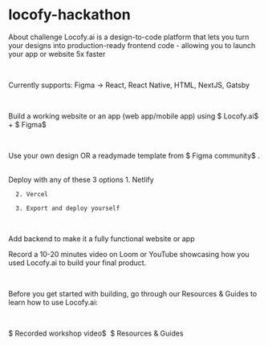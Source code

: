 # locofy-hackathon
About challenge
Locofy.ai is a design-to-code platform that lets you turn your designs into production-ready frontend code - allowing you to launch your app or website 5x faster

﻿

Currently supports: Figma -> React, React Native, HTML, NextJS, Gatsby

﻿

Build a working website or an app (web app/mobile app) using $ Locofy.ai$  + $ Figma$ ﻿

﻿

Use your own design OR a readymade template from $ Figma community$ .
﻿

Deploy with any of these 3 options
      1. Netlify

      2. Vercel

      3. Export and deploy yourself

﻿

Add backend to make it a fully functional website or app
﻿

Record a 10-20 minutes video on Loom or YouTube showcasing how you used Locofy.ai to build your final product.
﻿

﻿

Before you get started with building, go through our Resources & Guides to learn how to use Locofy.ai:

﻿

﻿$ Recorded workshop video$ ﻿
﻿$ Resources & Guides

